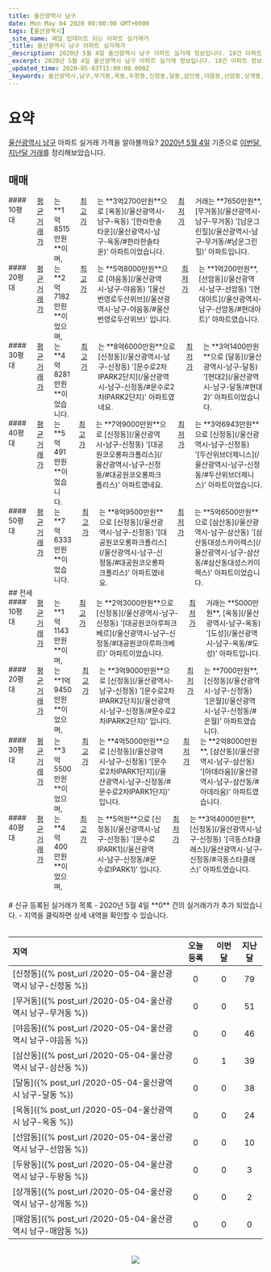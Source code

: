 ```yaml
---
title: 울산광역시 남구
date: Mon May 04 2020 00:00:00 GMT+0900
tags: [울산광역시]
_site_name: 매일 업데이트 되는 아파트 실거래가
_title: 울산광역시 남구 아파트 실거래가
_description: 2020년 5월 4일 울산광역시 남구 아파트 실거래 정보입니다. 10건 아파트 정보가 있습니다.
_excerpt: 2020년 5월 4일 울산광역시 남구 아파트 실거래 정보입니다. 10건 아파트 정보가 있습니다.
_updated_time: 2020-05-03T15:00:00.000Z
_keywords: 울산광역시,남구,무거동,옥동,두왕동,신정동,달동,삼산동,야음동,선암동,상개동,매암동
---
```



# 요약
<ins>울산광역시 남구</ins> 아파트 실거래 가격을 알아볼까요? <ins>2020년 5월 4일</ins> 기준으로 <ins>이번달, 지난달 거래</ins>를 정리해보았습니다.

## 매매
<div class="container">
<div class="six columns" markdown="1">
#### 10평대
<ins>평균 거래가</ins>는 **1억8515만원**이며, <ins>최고가</ins>는 **3억2700만원**으로 [옥동](/울산광역시-남구-옥동) '[한라한솔타운](/울산광역시-남구-옥동/#한라한솔타운)' 아파트이었습니다. <ins>최저가</ins> 거래는 **7650만원**, [무거동](/울산광역시-남구-무거동) '[남운그린힐](/울산광역시-남구-무거동/#남운그린힐)' 아파트입니다.
</div>
<div class="six columns" markdown="1">
#### 20평대
<ins>평균 거래가</ins>는 **2억7182만원**이었으며, <ins>최고가</ins>는 **5억8000만원**으로 [야음동](/울산광역시-남구-야음동) '[울산번영로두산위브](/울산광역시-남구-야음동/#울산번영로두산위브)' 입니다. <ins>최저가</ins>는 **1억200만원**, [선암동](/울산광역시-남구-선암동) '[현대아트](/울산광역시-남구-선암동/#현대아트)' 아파트였습니다.
</div>
</div>
<div class="container">
<div class="six columns" markdown="1">
#### 30평대
<ins>평균 거래가</ins>는 **4억8281만원**이었습니다. <ins>최고가</ins>는 **8억6000만원**으로 [신정동](/울산광역시-남구-신정동) '[문수로2차IPARK2단지](/울산광역시-남구-신정동/#문수로2차IPARK2단지)' 아파트였네요. <ins>최저가</ins>는 **3억1400만원**으로 [달동](/울산광역시-남구-달동) '[현대2](/울산광역시-남구-달동/#현대2)' 아파트이었습니다.
</div>
<div class="six columns" markdown="1">
#### 40평대
<ins>평균 거래가</ins>는 **5억491만원**이었습니다. <ins>최고가</ins>는 **7억9000만원**으로 [신정동](/울산광역시-남구-신정동) '[대공원코오롱파크폴리스](/울산광역시-남구-신정동/#대공원코오롱파크폴리스)' 아파트였네요. <ins>최저가</ins>는 **3억6943만원**으로 [신정동](/울산광역시-남구-신정동) '[두산위브더제니스](/울산광역시-남구-신정동/#두산위브더제니스)' 아파트이었습니다.
</div>
</div>
<div class="container">
<div class="twelve columns" markdown="1">
#### 50평대
<ins>평균 거래가</ins>는 **7억6333만원**이었습니다. <ins>최고가</ins>는 **8억9500만원**으로 [신정동](/울산광역시-남구-신정동) '[대공원코오롱파크폴리스](/울산광역시-남구-신정동/#대공원코오롱파크폴리스)' 아파트였네요. <ins>최저가</ins>는 **5억6500만원**으로 [삼산동](/울산광역시-남구-삼산동) '[삼산동대성스카이렉스](/울산광역시-남구-삼산동/#삼산동대성스카이렉스)' 아파트이었습니다.
</div>
</div>
## 전세
<div class="container">
<div class="six columns" markdown="1">
#### 10평대
<ins>평균 거래가</ins>는 **1억1143만원**이며, <ins>최고가</ins>는 **2억3000만원**으로 [신정동](/울산광역시-남구-신정동) '[대공원코아루파크베르](/울산광역시-남구-신정동/#대공원코아루파크베르)' 아파트이었습니다. <ins>최저가</ins> 거래는 **5000만원**, [옥동](/울산광역시-남구-옥동) '[도성](/울산광역시-남구-옥동/#도성)' 아파트입니다.
</div>
<div class="six columns" markdown="1">
#### 20평대
<ins>평균 거래가</ins>는 **1억9450만원**이었으며, <ins>최고가</ins>는 **3억9000만원**으로 [신정동](/울산광역시-남구-신정동) '[문수로2차IPARK2단지](/울산광역시-남구-신정동/#문수로2차IPARK2단지)' 입니다. <ins>최저가</ins>는 **7000만원**, [신정동](/울산광역시-남구-신정동) '[은월](/울산광역시-남구-신정동/#은월)' 아파트였습니다.
</div>
</div>
<div class="container">
<div class="six columns" markdown="1">
#### 30평대
<ins>평균 거래가</ins>는 **3억5500만원**이었으며, <ins>최고가</ins>는 **4억5000만원**으로 [신정동](/울산광역시-남구-신정동) '[문수로2차IPARK1단지](/울산광역시-남구-신정동/#문수로2차IPARK1단지)' 입니다. <ins>최저가</ins>는 **2억8000만원**, [삼산동](/울산광역시-남구-삼산동) '[아데라움](/울산광역시-남구-삼산동/#아데라움)' 아파트였습니다.
</div>
<div class="six columns" markdown="1">
#### 40평대
<ins>평균 거래가</ins>는 **4억400만원**이었으며, <ins>최고가</ins>는 **5억원**으로 [신정동](/울산광역시-남구-신정동) '[문수로IPARK1](/울산광역시-남구-신정동/#문수로IPARK1)' 입니다. <ins>최저가</ins>는 **3억4000만원**, [신정동](/울산광역시-남구-신정동) '[극동스타클래스](/울산광역시-남구-신정동/#극동스타클래스)' 아파트였습니다.
</div>
</div>


<br>
# 신규 등록된 실거래가 목록
- 2020년 5월 4일 **0** 건의 실거래가가 추가 되었습니다.
- 지역을 클릭하면 상세 내역을 확인할 수 있습니다.
<br><br>

| 지역 | 오늘 등록 | 이번달 | 지난달 |
|:---|:---:|:---:|:---:|
| [신정동]({% post_url /2020-05-04-울산광역시 남구-신정동 %}) | 0 | 0 | 79|
| [무거동]({% post_url /2020-05-04-울산광역시 남구-무거동 %}) | 0 | 0 | 51|
| [야음동]({% post_url /2020-05-04-울산광역시 남구-야음동 %}) | 0 | 0 | 46|
| [삼산동]({% post_url /2020-05-04-울산광역시 남구-삼산동 %}) | 0 | 1 | 39|
| [달동]({% post_url /2020-05-04-울산광역시 남구-달동 %}) | 0 | 0 | 38|
| [옥동]({% post_url /2020-05-04-울산광역시 남구-옥동 %}) | 0 | 0 | 24|
| [선암동]({% post_url /2020-05-04-울산광역시 남구-선암동 %}) | 0 | 0 | 10|
| [두왕동]({% post_url /2020-05-04-울산광역시 남구-두왕동 %}) | 0 | 0 | 3|
| [상개동]({% post_url /2020-05-04-울산광역시 남구-상개동 %}) | 0 | 0 | 2|
| [매암동]({% post_url /2020-05-04-울산광역시 남구-매암동 %}) | 0 | 0 | 0|

<p align="center"><br><img src="https://via.placeholder.com/700x120"><br></p>
